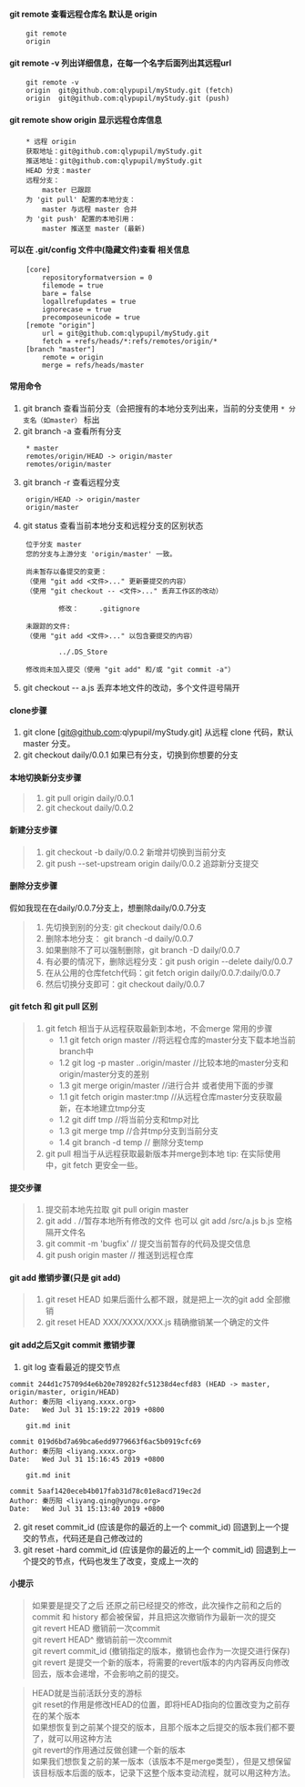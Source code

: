 #### git remote 查看远程仓库名 默认是 origin

```
    git remote
    origin
```
#### git remote -v 列出详细信息，在每一个名字后面列出其远程url

```
    git remote -v
    origin  git@github.com:qlypupil/myStudy.git (fetch)
    origin  git@github.com:qlypupil/myStudy.git (push)
```
#### git remote show origin 显示远程仓库信息

```
    * 远程 origin
    获取地址：git@github.com:qlypupil/myStudy.git
    推送地址：git@github.com:qlypupil/myStudy.git
    HEAD 分支：master
    远程分支：
        master 已跟踪
    为 'git pull' 配置的本地分支：
        master 与远程 master 合并
    为 'git push' 配置的本地引用：
        master 推送至 master (最新)
```

#### 可以在 .git/config 文件中(隐藏文件)查看 相关信息

```
    [core]
        repositoryformatversion = 0
        filemode = true
        bare = false
        logallrefupdates = true
        ignorecase = true
        precomposeunicode = true
    [remote "origin"]
        url = git@github.com:qlypupil/myStudy.git
        fetch = +refs/heads/*:refs/remotes/origin/*
    [branch "master"]
        remote = origin
        merge = refs/heads/master
```

#### 常用命令
1. git branch 查看当前分支（会把搜有的本地分支列出来，当前的分支使用 `* 分支名（如master）` 标出
2. git branch -a 查看所有分支

```
    * master
    remotes/origin/HEAD -> origin/master
    remotes/origin/master
```

3. git branch -r 查看远程分支

```
    origin/HEAD -> origin/master
    origin/master
```

4. git status 查看当前本地分支和远程分支的区别状态

```
    位于分支 master
    您的分支与上游分支 'origin/master' 一致。

    尚未暂存以备提交的变更：
    （使用 "git add <文件>..." 更新要提交的内容）
    （使用 "git checkout -- <文件>..." 丢弃工作区的改动）

            修改：     .gitignore

    未跟踪的文件:
    （使用 "git add <文件>..." 以包含要提交的内容）

            ../.DS_Store

    修改尚未加入提交（使用 "git add" 和/或 "git commit -a"）
```

5. git checkout -- a.js 丢弃本地文件的改动，多个文件逗号隔开

#### clone步骤
1. git clone [git@github.com:qlypupil/myStudy.git] 从远程 clone 代码，默认 master 分支。
2. git checkout daily/0.0.1 如果已有分支，切换到你想要的分支

#### 本地切换新分支步骤
> 1. git pull origin daily/0.0.1
> 2. git checkout daily/0.0.2

#### 新建分支步骤
> 1. git checkout -b daily/0.0.2 新增并切换到当前分支
> 2. git push --set-upstream origin daily/0.0.2 追踪新分支提交

#### 删除分支步骤
假如我现在在daily/0.0.7分支上，想删除daily/0.0.7分支
> 1. 先切换到别的分支: git checkout daily/0.0.6
> 2. 删除本地分支： git branch -d daily/0.0.7
> 3. 如果删除不了可以强制删除，git branch -D daily/0.0.7
> 4. 有必要的情况下，删除远程分支：git push origin --delete daily/0.0.7
> 5. 在从公用的仓库fetch代码：git fetch origin daily/0.0.7:daily/0.0.7
> 6. 然后切换分支即可：git checkout daily/0.0.7

#### git fetch 和 git pull 区别
> 1. git fetch 相当于从远程获取最新到本地，不会merge
>常用的步骤
>    - 1.1  git fetch orign master  //将远程仓库的master分支下载本地当前branch中
>     - 1.2  git log -p master ..origin/master //比较本地的master分支和origin/master分支的差别
>     - 1.3  git merge origin/master //进行合并
或者使用下面的步骤
>     - 1.1  git fetch origin master:tmp //从远程仓库master分支获取最新，在本地建立tmp分支
>     - 1.2  git diff tmp //将当前分支和tmp对比
>     - 1.3  git merge tmp //合并tmp分支到当前分支
>     - 1.4  git branch -d temp  // 删除分支temp
> 2. git pull 相当于从远程获取最新版本并merge到本地
tip: 在实际使用中，git fetch 更安全一些。

#### 提交步骤
> 1. 提交前本地先拉取 git pull origin master
> 2. git add . //暂存本地所有修改的文件 也可以 git add /src/a.js b.js 空格隔开文件名
> 3. git commit -m 'bugfix'  // 提交当前暂存的代码及提交信息 
> 4. git push origin master // 推送到远程仓库

#### git add 撤销步骤(只是 git add)
> 1. git reset HEAD 如果后面什么都不跟，就是把上一次的git add 全部撤销
> 2. git reset HEAD XXX/XXXX/XXX.js 精确撤销某一个确定的文件

#### git add之后又git commit 撤销步骤
1. git log 查看最近的提交节点

```
commit 244d1c75709d4e6b20e789282fc51238d4ecfd83 (HEAD -> master, origin/master, origin/HEAD)
Author: 秦历阳 <liyang.xxxx.org>
Date:   Wed Jul 31 15:19:22 2019 +0800

    git.md init

commit 019d6bd7a69bca6edd9779663f6ac5b0919cfc69
Author: 秦历阳 <liyang.xxxx.org>
Date:   Wed Jul 31 15:16:45 2019 +0800

    git.md init

commit 5aaf1420eceb4b017fab31d78c01e8acd719ec2d
Author: 秦历阳 <liyang.qing@yungu.org>
Date:   Wed Jul 31 15:13:40 2019 +0800

```

2.  git reset commit_id (应该是你的最近的上一个 commit_id) 回退到上一个提交的节点，代码还是自己修改过的
3.  git reset -hard commit_id (应该是你的最近的上一个 commit_id) 回退到上一个提交的节点，代码也发生了改变，变成上一次的

#### 小提示
> 如果要是提交了之后
> 还原之前已经提交的修改，此次操作之前和之后的 commit 和 history 都会被保留，并且把这次撤销作为最新一次的提交  
> git revert HEAD 撤销前一次commit  
> git revert HEAD^ 撤销前前一次commit  
> git revert commit_id (撤销指定的版本，撤销也会作为一次提交进行保存)  
> git revert 是提交一个新的版本，将需要的revert版本的内内容再反向修改回去，版本会递增，不会影响之前的提交。  

> HEAD就是当前活跃分支的游标  
> git reset的作用是修改HEAD的位置，即将HEAD指向的位置改变为之前存在的某个版本  
> 如果想恢复到之前某个提交的版本，且那个版本之后提交的版本我们都不要了，就可以用这种方法  
> git revert的作用通过反做创建一个新的版本  
> 如果我们想恢复之前的某一版本（该版本不是merge类型），但是又想保留该目标版本后面的版本，记录下这整个版本变动流程，就可以用这种方法。  
